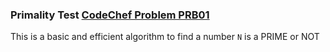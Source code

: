 ### Primality Test [CodeChef Problem PRB01](https://www.codechef.com/problems/PRB01)

This is a basic and efficient algorithm to find a number `N` is a PRIME or NOT